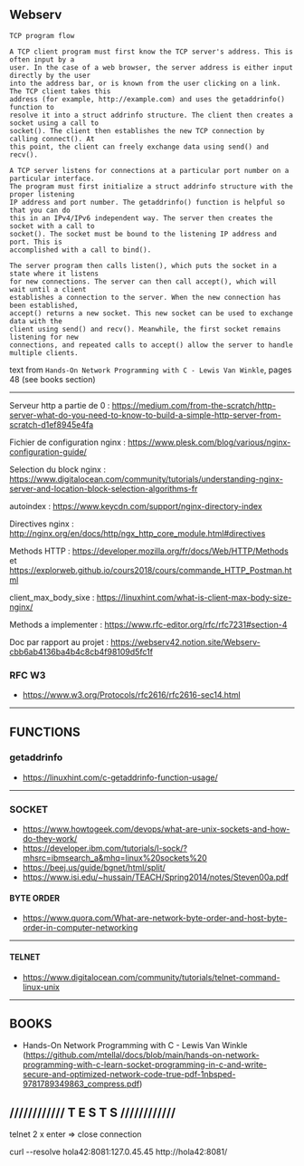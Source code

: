## Webserv

```
TCP program flow

A TCP client program must first know the TCP server's address. This is often input by a
user. In the case of a web browser, the server address is either input directly by the user
into the address bar, or is known from the user clicking on a link. The TCP client takes this
address (for example, http://example.com) and uses the getaddrinfo() function to
resolve it into a struct addrinfo structure. The client then creates a socket using a call to
socket(). The client then establishes the new TCP connection by calling connect(). At
this point, the client can freely exchange data using send() and recv().

A TCP server listens for connections at a particular port number on a particular interface.
The program must first initialize a struct addrinfo structure with the proper listening
IP address and port number. The getaddrinfo() function is helpful so that you can do
this in an IPv4/IPv6 independent way. The server then creates the socket with a call to
socket(). The socket must be bound to the listening IP address and port. This is
accomplished with a call to bind().

The server program then calls listen(), which puts the socket in a state where it listens
for new connections. The server can then call accept(), which will wait until a client
establishes a connection to the server. When the new connection has been established,
accept() returns a new socket. This new socket can be used to exchange data with the
client using send() and recv(). Meanwhile, the first socket remains listening for new
connections, and repeated calls to accept() allow the server to handle multiple clients.
```
text from ```Hands-On Network Programming with C - Lewis Van Winkle```, pages 48 (see books section)


---------------------------------------------------------------------------------------------------------------

Serveur http a partie de 0 : https://medium.com/from-the-scratch/http-server-what-do-you-need-to-know-to-build-a-simple-http-server-from-scratch-d1ef8945e4fa

Fichier de configuration nginx : https://www.plesk.com/blog/various/nginx-configuration-guide/

Selection du block nginx : https://www.digitalocean.com/community/tutorials/understanding-nginx-server-and-location-block-selection-algorithms-fr

autoindex : https://www.keycdn.com/support/nginx-directory-index

Directives nginx : http://nginx.org/en/docs/http/ngx_http_core_module.html#directives

Methods HTTP : https://developer.mozilla.org/fr/docs/Web/HTTP/Methods
et https://explorweb.github.io/cours2018/cours/commande_HTTP_Postman.html

client_max_body_sixe : https://linuxhint.com/what-is-client-max-body-size-nginx/

Methods a implementer : https://www.rfc-editor.org/rfc/rfc7231#section-4

Doc par rapport au projet : https://webserv42.notion.site/Webserv-cbb6ab4136ba4b4c8cb4f98109d5fc1f

### RFC W3

- https://www.w3.org/Protocols/rfc2616/rfc2616-sec14.html


-----------------------------------------------------------------------------------------------------

## FUNCTIONS
### getaddrinfo
- https://linuxhint.com/c-getaddrinfo-function-usage/


---------------------------------------------------------------------------------------------------

### SOCKET
- https://www.howtogeek.com/devops/what-are-unix-sockets-and-how-do-they-work/
- https://developer.ibm.com/tutorials/l-sock/?mhsrc=ibmsearch_a&mhq=linux%20sockets%20 </br>
- https://beej.us/guide/bgnet/html/split/
- https://www.isi.edu/~hussain/TEACH/Spring2014/notes/Steven00a.pdf

#### BYTE ORDER
- https://www.quora.com/What-are-network-byte-order-and-host-byte-order-in-computer-networking

------------------------------------------------------------------------------------------------------

#### TELNET
- https://www.digitalocean.com/community/tutorials/telnet-command-linux-unix

-------------------------------------------------------------------------------------------------------

## BOOKS
- Hands-On Network Programming with C - Lewis Van Winkle (https://github.com/mtellal/docs/blob/main/hands-on-network-programming-with-c-learn-socket-programming-in-c-and-write-secure-and-optimized-network-code-true-pdf-1nbsped-9781789349863_compress.pdf)


## //////////// T E S T S ////////////
telnet  2 x enter => close connection

curl --resolve hola42:8081:127.0.45.45 http://hola42:8081/
